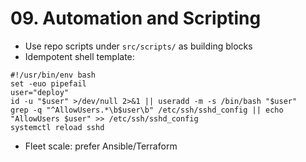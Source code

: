 # 09. Automation and Scripting

- Use repo scripts under `src/scripts/` as building blocks
- Idempotent shell template:
```
#!/usr/bin/env bash
set -euo pipefail
user="deploy"
id -u "$user" >/dev/null 2>&1 || useradd -m -s /bin/bash "$user"
grep -q "^AllowUsers.*\b$user\b" /etc/ssh/sshd_config || echo "AllowUsers $user" >> /etc/ssh/sshd_config
systemctl reload sshd
```
- Fleet scale: prefer Ansible/Terraform
